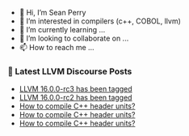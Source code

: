 - 👋 Hi, I’m Sean Perry
- 👀 I’m interested in compilers (c++, COBOL, llvm)
- 🌱 I’m currently learning ...
- 💞️ I’m looking to collaborate on ...
- 📫 How to reach me ...

<!---
s66perry/s66perry is a ✨ special ✨ repository because its `README.md` (this file) appears on your GitHub profile.
You can click the Preview link to take a look at your changes.
--->
### 📕 Latest LLVM Discourse Posts

<!-- DISCOURSE-LLVM:START -->
- [LLVM 16.0.0-rc3 has been tagged](https://discourse.llvm.org/t/llvm-16-0-0-rc3-has-been-tagged/68667#post_6)
- [LLVM 16.0.0-rc2 has been tagged](https://discourse.llvm.org/t/llvm-16-0-0-rc2-has-been-tagged/68299#post_9)
- [How to compile C++ header units?](https://discourse.llvm.org/t/how-to-compile-c-header-units/68766#post_4)
- [How to compile C++ header units?](https://discourse.llvm.org/t/how-to-compile-c-header-units/68766#post_3)
- [How to compile C++ header units?](https://discourse.llvm.org/t/how-to-compile-c-header-units/68766#post_2)
<!-- DISCOURSE-LLVM:END -->
